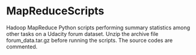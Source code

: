 MapReduceScripts
================

Hadoop MapReduce Python scripts performing summary statistics among other tasks on a Udacity forum dataset. Unzip the 
archive file forum_data.tar.gz before running the scripts. The source codes are commented.

